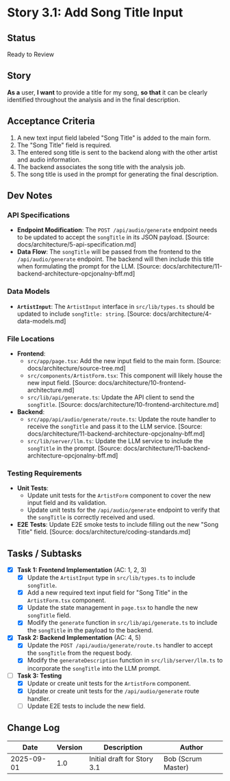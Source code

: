 # <!-- Powered by BMAD™ Core -->

# Story 3.1: Add Song Title Input

## Status

Ready to Review

## Story

**As a** user,
**I want** to provide a title for my song,
**so that** it can be clearly identified throughout the analysis and in the final description.

## Acceptance Criteria

1.  A new text input field labeled "Song Title" is added to the main form.
2.  The "Song Title" field is required.
3.  The entered song title is sent to the backend along with the other artist and audio information.
4.  The backend associates the song title with the analysis job.
5.  The song title is used in the prompt for generating the final description.

## Dev Notes

### API Specifications

- **Endpoint Modification**: The `POST /api/audio/generate` endpoint needs to be updated to accept the `songTitle` in its JSON payload. [Source: docs/architecture/5-api-specification.md]
- **Data Flow**: The `songTitle` will be passed from the frontend to the `/api/audio/generate` endpoint. The backend will then include this title when formulating the prompt for the LLM. [Source: docs/architecture/11-backend-architecture-opcjonalny-bff.md]

### Data Models

- **`ArtistInput`**: The `ArtistInput` interface in `src/lib/types.ts` should be updated to include `songTitle: string`. [Source: docs/architecture/4-data-models.md]

### File Locations

- **Frontend**:
  - `src/app/page.tsx`: Add the new input field to the main form. [Source: docs/architecture/source-tree.md]
  - `src/components/ArtistForm.tsx`: This component will likely house the new input field. [Source: docs/architecture/10-frontend-architecture.md]
  - `src/lib/api/generate.ts`: Update the API client to send the `songTitle`. [Source: docs/architecture/10-frontend-architecture.md]
- **Backend**:
  - `src/app/api/audio/generate/route.ts`: Update the route handler to receive the `songTitle` and pass it to the LLM service. [Source: docs/architecture/11-backend-architecture-opcjonalny-bff.md]
  - `src/lib/server/llm.ts`: Update the LLM service to include the `songTitle` in the prompt. [Source: docs/architecture/11-backend-architecture-opcjonalny-bff.md]

### Testing Requirements

- **Unit Tests**:
  - Update unit tests for the `ArtistForm` component to cover the new input field and its validation.
  - Update unit tests for the `/api/audio/generate` endpoint to verify that the `songTitle` is correctly received and used.
- **E2E Tests**: Update E2E smoke tests to include filling out the new "Song Title" field. [Source: docs/architecture/coding-standards.md]

## Tasks / Subtasks

- [x] **Task 1: Frontend Implementation** (AC: 1, 2, 3)
  - [x] Update the `ArtistInput` type in `src/lib/types.ts` to include `songTitle`.
  - [x] Add a new required text input field for "Song Title" in the `ArtistForm.tsx` component.
  - [x] Update the state management in `page.tsx` to handle the new `songTitle` field.
  - [x] Modify the `generate` function in `src/lib/api/generate.ts` to include the `songTitle` in the payload to the backend.
- [x] **Task 2: Backend Implementation** (AC: 4, 5)
  - [x] Update the `POST /api/audio/generate/route.ts` handler to accept the `songTitle` from the request body.
  - [x] Modify the `generateDescription` function in `src/lib/server/llm.ts` to incorporate the `songTitle` into the LLM prompt.
- [ ] **Task 3: Testing**
  - [x] Update or create unit tests for the `ArtistForm` component.
  - [x] Update or create unit tests for the `/api/audio/generate` route handler.
  - [ ] Update E2E tests to include the new field.

## Change Log

| Date       | Version | Description                 | Author             |
| ---------- | ------- | --------------------------- | ------------------ |
| 2025-09-01 | 1.0     | Initial draft for Story 3.1 | Bob (Scrum Master) |
